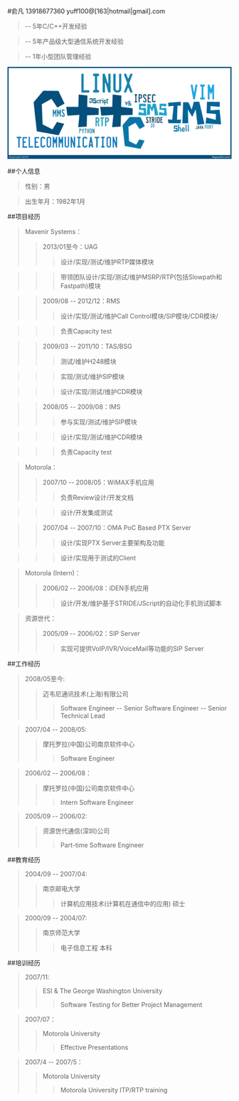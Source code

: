 #俞凡
13918677360 yuff100@[163|hotmail|gmail].com

> -- 5年C/C++开发经验

> -- 5年产品级大型通信系统开发经验

> -- 1年小型团队管理经验

![](techtag.png)

##个人信息
>性别：男

>出生年月：1982年1月

##项目经历
>Mavenir Systems：
>>2013/01至今：UAG
>>>设计/实现/测试/维护RTP媒体模块

>>>带领团队设计/实现/测试/维护MSRP/RTP(包括Slowpath和Fastpath)模块

>>2009/08 -- 2012/12：RMS
>>>设计/实现/测试/维护Call Control模块/SIP模块/CDR模块/

>>>负责Capacity test

>>2009/03 -- 2011/10：TAS/BSG
>>>测试/维护H248模块

>>>实现/测试/维护SIP模块

>>>设计/实现/测试/维护CDR模块

>>2008/05 -- 2009/08：IMS
>>>参与实现/测试/维护SIP模块

>>>设计/实现/测试/维护CDR模块

>>>负责Capacity test

>Motorola：
>>2007/10 -- 2008/05：WiMAX手机应用
>>>负责Review设计/开发文档

>>>设计/开发集成测试

>>2007/04 -- 2007/10：OMA PoC Based PTX Server
>>>设计/实现PTX Server主要架构及功能

>>>设计/实现用于测试的Client

>Motorola (Intern)：
>>2006/02 -- 2006/08：iDEN手机应用
>>>设计/开发/维护基于STRIDE/JScript的自动化手机测试脚本

>资源世代：
>>2005/09 -- 2006/02：SIP Server
>>>实现可提供VoIP/IVR/VoiceMail等功能的SIP Server

##工作经历
>2008/05至今:
>>迈韦尼通讯技术(上海)有限公司
>>>Software Engineer -- Senior Software Engineer -- Senior Technical Lead

>2007/04 -- 2008/05:
>>摩托罗拉(中国)公司南京软件中心
>>>Software Engineer

>2006/02 -- 2006/08：
>>摩托罗拉(中国)公司南京软件中心
>>>Intern Software Engineer

>2005/09 -- 2006/02:
>>资源世代通信(深圳)公司
>>>Part-time Software Engineer

##教育经历
>2004/09 -- 2007/04:
>>南京邮电大学
>>>计算机应用技术(计算机在通信中的应用) 硕士

>2000/09 -- 2004/07:
>>南京师范大学
>>>电子信息工程 本科

##培训经历
>2007/11:
>>ESI & The George Washington University
>>>Software Testing for Better Project Management

>2007/07：
>>Motorola University
>>>Effective Presentations

>2007/4 -- 2007/5：
>>Motorola University
>>>Motorola University ITP/RTP training
